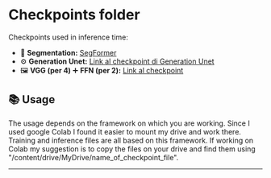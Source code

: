# Checkpoints folder

Checkpoints used in inference time:

- 🧠 **Segmentation:** [SegFormer](https://drive.google.com/file/d/1fAvQaAsPdoPOABiiGqGx20zdV7woNs_v/view?usp=sharing)
- ⚙️ **Generation Unet:** [Link al checkpoint di Generation Unet](https://drive.google.com/file/d/1E23j4ga65Fha15P92DWSf0LckHTBq_o4/view?usp=sharing)
- 🖼️ **VGG (per 4)** ➕ **FFN (per 2):** [Link al checkpoint](https://drive.google.com/drive/folders/11La9C4Gu4PII1rz537N1cGLfHUdv9RPb?usp=sharing)

## 📚 Usage

The usage depends on the framework on which you are working. Since I used google Colab I found it easier to mount my drive and work there. 
Training and inference files are all based on this framework. 
If working on Colab my suggestion is to copy the files on your drive and find them using "/content/drive/MyDrive/name_of_checkpoint_file".

---

